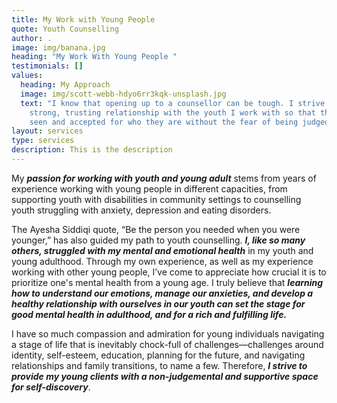 ```yaml
---
title: My Work with Young People
quote: Youth Counselling
author: .
image: img/banana.jpg
heading: "My Work With Young People "
testimonials: []
values:
  heading: My Approach
  image: img/scott-webb-hdyo6rr3kqk-unsplash.jpg
  text: "I know that opening up to a counsellor can be tough. I strive to build a
    strong, trusting relationship with the youth I work with so that they feel
    seen and accepted for who they are without the fear of being judged.  "
layout: services
type: services
description: This is the description
---
```

My ***passion for working with youth and young adult*** stems from years of experience working with young people in different capacities, from supporting youth with disabilities in community settings to counselling youth struggling with anxiety, depression and eating disorders.

The Ayesha Siddiqi quote, “Be the person you needed when you were younger,” has also guided my path to youth counselling. ***I, like so many others, struggled with my mental and emotional health*** in my youth and young adulthood. Through my own experience, as well as my experience working with other young people, I’ve come to appreciate how crucial it is to prioritize one's mental health from a young age. I truly believe that ***learning how to understand our emotions, manage our anxieties, and develop a healthy relationship with ourselves in our youth can set the stage for good mental health in adulthood, and for a rich and fulfilling life.***

I have so much compassion and admiration for young individuals navigating a stage of life that is inevitably chock-full of challenges—challenges around identity, self-esteem, education, planning for the future, and navigating relationships and family transitions, to name a few. Therefore, ***I strive to provide my young clients with a non-judgemental and supportive space for self-discovery***.
